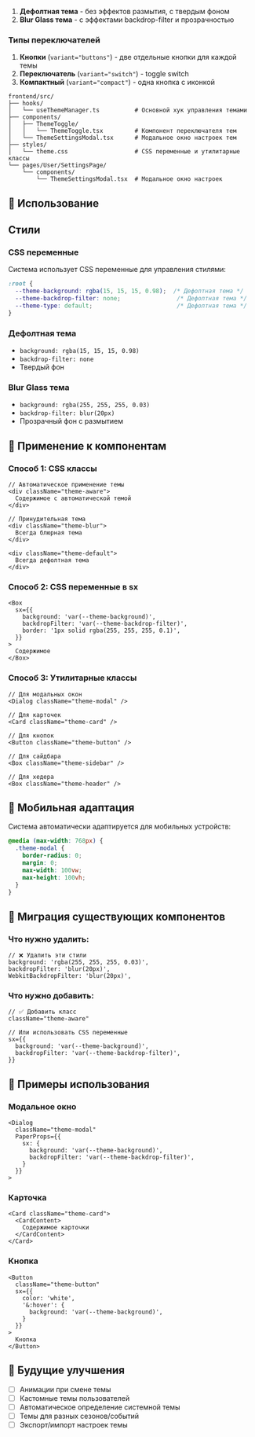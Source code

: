 
1. **Дефолтная тема** - без эффектов размытия, с твердым фоном
2. **Blur Glass тема** - с эффектами backdrop-filter и прозрачностью

###  Типы переключателей

1. **Кнопки** (`variant="buttons"`) - две отдельные кнопки для каждой темы
2. **Переключатель** (`variant="switch"`) - toggle switch
3. **Компактный** (`variant="compact"`) - одна кнопка с иконкой

```
frontend/src/
├── hooks/
│   └── useThemeManager.ts          # Основной хук управления темами
├── components/
│   ├── ThemeToggle/
│   │   └── ThemeToggle.tsx         # Компонент переключателя тем
│   └── ThemeSettingsModal.tsx      # Модальное окно настроек тем
├── styles/
│   └── theme.css                   # CSS переменные и утилитарные классы
└── pages/User/SettingsPage/
    └── components/
        └── ThemeSettingsModal.tsx  # Модальное окно настроек
```

## 🔧 Использование




##  Стили

### CSS переменные

Система использует CSS переменные для управления стилями:

```css
:root {
  --theme-background: rgba(15, 15, 15, 0.98);  /* Дефолтная тема */
  --theme-backdrop-filter: none;                /* Дефолтная тема */
  --theme-type: default;                        /* Дефолтная тема */
}
```

### Дефолтная тема
- `background: rgba(15, 15, 15, 0.98)`
- `backdrop-filter: none`
- Твердый фон

### Blur Glass тема
- `background: rgba(255, 255, 255, 0.03)`
- `backdrop-filter: blur(20px)`
- Прозрачный фон с размытием

## 🎯 Применение к компонентам

### Способ 1: CSS классы

```tsx
// Автоматическое применение темы
<div className="theme-aware">
  Содержимое с автоматической темой
</div>

// Принудительная тема
<div className="theme-blur">
  Всегда блюрная тема
</div>

<div className="theme-default">
  Всегда дефолтная тема
</div>
```

### Способ 2: CSS переменные в sx

```tsx
<Box
  sx={{
    background: 'var(--theme-background)',
    backdropFilter: 'var(--theme-backdrop-filter)',
    border: '1px solid rgba(255, 255, 255, 0.1)',
  }}
>
  Содержимое
</Box>
```

### Способ 3: Утилитарные классы

```tsx
// Для модальных окон
<Dialog className="theme-modal" />

// Для карточек
<Card className="theme-card" />

// Для кнопок
<Button className="theme-button" />

// Для сайдбара
<Box className="theme-sidebar" />

// Для хедера
<Box className="theme-header" />
```

## 📱 Мобильная адаптация

Система автоматически адаптируется для мобильных устройств:

```css
@media (max-width: 768px) {
  .theme-modal {
    border-radius: 0;
    margin: 0;
    max-width: 100vw;
    max-height: 100vh;
  }
}
```

## 🔄 Миграция существующих компонентов

### Что нужно удалить:

```tsx
// ❌ Удалить эти стили
background: 'rgba(255, 255, 255, 0.03)',
backdropFilter: 'blur(20px)',
WebkitBackdropFilter: 'blur(20px)',
```

### Что нужно добавить:

```tsx
// ✅ Добавить класс
className="theme-aware"

// Или использовать CSS переменные
sx={{
  background: 'var(--theme-background)',
  backdropFilter: 'var(--theme-backdrop-filter)',
}}
```

## 🎨 Примеры использования

### Модальное окно
```tsx
<Dialog
  className="theme-modal"
  PaperProps={{
    sx: {
      background: 'var(--theme-background)',
      backdropFilter: 'var(--theme-backdrop-filter)',
    }
  }}
>
```

### Карточка
```tsx
<Card className="theme-card">
  <CardContent>
    Содержимое карточки
  </CardContent>
</Card>
```

### Кнопка
```tsx
<Button
  className="theme-button"
  sx={{
    color: 'white',
    '&:hover': {
      background: 'var(--theme-background)',
    }
  }}
>
  Кнопка
</Button>
```

## 🔮 Будущие улучшения

- [ ] Анимации при смене темы
- [ ] Кастомные темы пользователей
- [ ] Автоматическое определение системной темы
- [ ] Темы для разных сезонов/событий
- [ ] Экспорт/импорт настроек темы 